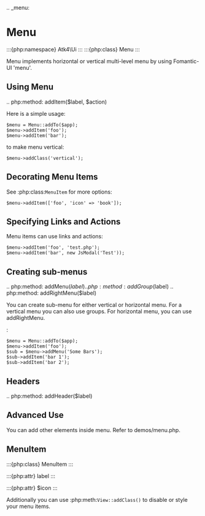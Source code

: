 .. _menu:

# Menu

:::{php:namespace} Atk4\Ui
:::
:::{php:class} Menu
:::

Menu implements horizontal or vertical multi-level menu by using Fomantic-UI 'menu'.

## Using Menu

.. php:method: addItem($label, $action)

Here is a simple usage:

```
$menu = Menu::addTo($app);
$menu->addItem('foo');
$menu->addItem('bar');
```

to make menu vertical:

```
$menu->addClass('vertical');
```

## Decorating Menu Items

See :php:class:`MenuItem` for more options:

```
$menu->addItem(['foo', 'icon' => 'book']);
```

## Specifying Links and Actions

Menu items can use links and actions:

```
$menu->addItem('foo', 'test.php');
$menu->addItem('bar', new JsModal('Test'));
```

## Creating sub-menus

.. php:method: addMenu($label)
.. php:method: addGroup($label)
.. php:method: addRightMenu($label)

You can create sub-menu for either vertical or horizontal menu. For a vertical
menu you can also use groups. For horizontal menu, you can use addRightMenu.

:

```
$menu = Menu::addTo($app);
$menu->addItem('foo');
$sub = $menu->addMenu('Some Bars');
$sub->addItem('bar 1');
$sub->addItem('bar 2');
```

## Headers

.. php:method: addHeader($label)

## Advanced Use

You can add other elements inside menu. Refer to demos/menu.php.

## MenuItem

:::{php:class} MenuItem
:::

:::{php:attr} label
:::

:::{php:attr} $icon
:::

Additionally you can use :php:meth:`View::addClass()` to disable or style your menu items.
